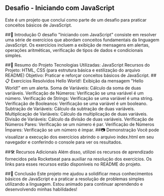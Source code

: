 ## Desafio - Iniciando com JavaScript
Este é um projeto que concluí como parte de um desafio para praticar conceitos básicos de JavaScript.

##🚀 Introdução
O desafio "Iniciando com JavaScript" consiste em resolver uma série de exercícios que abordam conceitos fundamentais da linguagem JavaScript. Os exercícios incluem a exibição de mensagens em alertas, operações aritméticas, verificação de tipos de dados e condicionais simples.

##📝 Resumo do Projeto
Tecnologias Utilizadas: JavaScript
Recursos do Projeto: HTML, CSS (para estrutura básica e estilização do arquivo README)
Objetivo: Praticar e reforçar conceitos básicos de JavaScript.
##📋 Exercícios Resolvidos
Hello World!: Exibição da mensagem "Hello World!" em um alerta.
Soma de Variáveis: Cálculo da soma de duas variáveis.
Verificação de Números: Verificação se uma variável é um número.
Verificação de Strings: Verificação se uma variável é uma string.
Verificação de Booleanos: Verificação se uma variável é um booleano.
Subtração de Variáveis: Cálculo da subtração de duas variáveis.
Multiplicação de Variáveis: Cálculo da multiplicação de duas variáveis.
Divisão de Variáveis: Cálculo da divisão de duas variáveis.
Verificação de Números Pares: Verificação se um número é par.
Verificação de Números Ímpares: Verificação se um número é ímpar.
##📷 Demonstração
Você pode visualizar a execução dos exercícios abrindo o arquivo index.html em seu navegador e conferindo o console para ver os resultados.

##🛠️ Recursos Adicionais
Além disso, utilizei os recursos de aprendizado fornecidos pela Rocketseat para auxiliar na resolução dos exercícios. Os links para esses recursos estão disponíveis no README do projeto.

##📅 Conclusão
Este projeto me ajudou a solidificar meus conhecimentos básicos de JavaScript e a praticar a resolução de problemas simples utilizando a linguagem. Estou animado para continuar aprendendo e desenvolvendo minhas habilidades!

